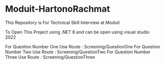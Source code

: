 # Moduit-HartonoRachmat
This Repository is For Technical Skill Interview at Moduit

To Open This Project using .NET 6 and can be open using visual studio 2022

For Question Number One Use Route : Screening/QuestionOne
For Question Number Two Use Route : Screening/QuestionTwo
For Question Number Three Use Route : Screening/QuestionThree
